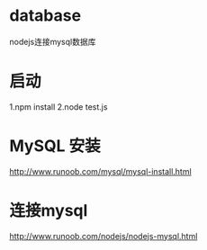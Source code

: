 # database
nodejs连接mysql数据库
# 启动
1.npm install 
2.node test.js
# MySQL 安装
http://www.runoob.com/mysql/mysql-install.html
# 连接mysql
http://www.runoob.com/nodejs/nodejs-mysql.html
